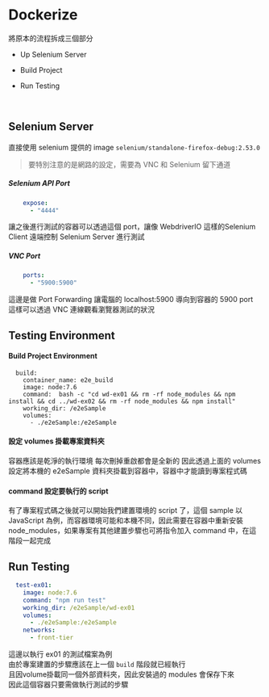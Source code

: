 # Dockerize

將原本的流程拆成三個部分

- Up Selenium Server

- Build Project

- Run Testing

  ​


## Selenium Server

直接使用 selenium 提供的 image `selenium/standalone-firefox-debug:2.53.0`

> 要特別注意的是網路的設定，需要為 VNC 和 Selenium 留下通道

##### Selenium API Port

```yaml
    expose:
      - "4444" 
```

讓之後進行測試的容器可以透過這個 port，讓像 WebdriverIO 這樣的Selenium Client 遠端控制 Selenium Server 進行測試

##### VNC Port

```yaml
    ports:
      - "5900:5900"
```

這邊是做 Port Forwarding 讓電腦的 localhost:5900 導向到容器的 5900 port  
這樣可以透過 VNC 連線觀看瀏覽器測試的狀況


## Testing Environment

#### Build Project Environment 

```
  build:
    container_name: e2e_build
    image: node:7.6
    command:  bash -c "cd wd-ex01 && rm -rf node_modules && npm install && cd ../wd-ex02 && rm -rf node_modules && npm install"
    working_dir: /e2eSample
    volumes:
      - ./e2eSample:/e2eSample
```

#### 設定 volumes 掛載專案資料夾

容器應該是乾淨的執行環境
每次刪掉重啟都會是全新的
因此透過上面的 volumes 設定將本機的 e2eSample 資料夾掛載到容器中，容器中才能讀到專案程式碼

#### command 設定要執行的 script

有了專案程式碼之後就可以開始我們建置環境的 script 了，這個 sample 以 JavaScript 為例，而容器環境可能和本機不同，因此需要在容器中重新安裝 node_modules，如果專案有其他建置步驟也可將指令加入 command 中，在這階段一起完成

## Run Testing

```yaml
  test-ex01:
    image: node:7.6
    command: "npm run test"
    working_dir: /e2eSample/wd-ex01
    volumes:
      - ./e2eSample:/e2eSample
    networks:
      - front-tier
```

這邊以執行 ex01 的測試檔案為例  
由於專案建置的步驟應該在上一個 `build` 階段就已經執行  
且因volume掛載同一個外部資料夾，因此安裝過的 modules 會保存下來  
因此這個容器只要需做執行測試的步驟
